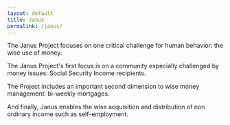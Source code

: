 ```yaml
---
layout: default
title: Janus
permalink: /janus/
---
```


The Janus Project focuses on one critical challenge for human behavior: the wise use of money.

The Janus Project's first focus is on a community especially challenged by money issues: Social Security Income recipients.

The Project includes an important second dimension to wise money management: bi-weekly mortgages.

And finally, Janus enables the wise acquisition and distribution of non ordinary income such as self-employment.